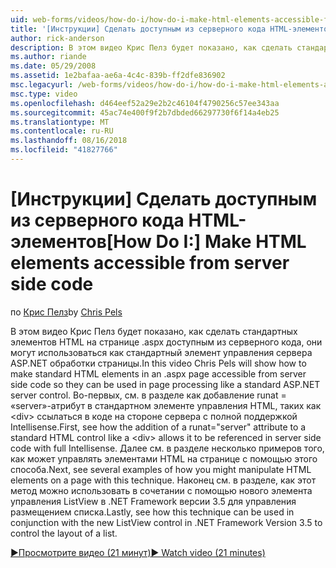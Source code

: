 ```yaml
---
uid: web-forms/videos/how-do-i/how-do-i-make-html-elements-accessible-from-server-side-code
title: '[Инструкции] Сделать доступным из серверного кода HTML-элементов | Документация Майкрософт'
author: rick-anderson
description: В этом видео Крис Пелз будет показано, как сделать стандартных элементов HTML на странице .aspx доступным из серверного кода, они могут использоваться в бработки страницы...
ms.author: riande
ms.date: 05/29/2008
ms.assetid: 1e2bafaa-ae6a-4c4c-839b-ff2dfe836902
msc.legacyurl: /web-forms/videos/how-do-i/how-do-i-make-html-elements-accessible-from-server-side-code
msc.type: video
ms.openlocfilehash: d464eef52a29e2b2c46104f4790256c57ee343aa
ms.sourcegitcommit: 45ac74e400f9f2b7dbded66297730f6f14a4eb25
ms.translationtype: MT
ms.contentlocale: ru-RU
ms.lasthandoff: 08/16/2018
ms.locfileid: "41827766"
---
```

<a name="how-do-i-make-html-elements-accessible-from-server-side-code"></a><span data-ttu-id="73d25-103">[Инструкции] Сделать доступным из серверного кода HTML-элементов</span><span class="sxs-lookup"><span data-stu-id="73d25-103">[How Do I:] Make HTML elements accessible from server side code</span></span>
====================
<span data-ttu-id="73d25-104">по [Крис Пелз](https://twitter.com/chrispels)</span><span class="sxs-lookup"><span data-stu-id="73d25-104">by [Chris Pels](https://twitter.com/chrispels)</span></span>

<span data-ttu-id="73d25-105">В этом видео Крис Пелз будет показано, как сделать стандартных элементов HTML на странице .aspx доступным из серверного кода, они могут использоваться как стандартный элемент управления сервера ASP.NET обработки страницы.</span><span class="sxs-lookup"><span data-stu-id="73d25-105">In this video Chris Pels will show how to make standard HTML elements in an .aspx page accessible from server side code so they can be used in page processing like a standard ASP.NET server control.</span></span> <span data-ttu-id="73d25-106">Во-первых, см. в разделе как добавление runat = «server»-атрибут в стандартном элементе управления HTML, таких как &lt;div&gt; ссылаться в коде на стороне сервера с полной поддержкой Intellisense.</span><span class="sxs-lookup"><span data-stu-id="73d25-106">First, see how the addition of a runat="server" attribute to a standard HTML control like a &lt;div&gt; allows it to be referenced in server side code with full Intellisense.</span></span> <span data-ttu-id="73d25-107">Далее см. в разделе несколько примеров того, как может управлять элементами HTML на странице с помощью этого способа.</span><span class="sxs-lookup"><span data-stu-id="73d25-107">Next, see several examples of how you might manipulate HTML elements on a page with this technique.</span></span> <span data-ttu-id="73d25-108">Наконец см. в разделе, как этот метод можно использовать в сочетании с помощью нового элемента управления ListView в .NET Framework версии 3.5 для управления размещением списка.</span><span class="sxs-lookup"><span data-stu-id="73d25-108">Lastly, see how this technique can be used in conjunction with the new ListView control in .NET Framework Version 3.5 to control the layout of a list.</span></span>

[<span data-ttu-id="73d25-109">&#9654;Просмотрите видео (21 минут)</span><span class="sxs-lookup"><span data-stu-id="73d25-109">&#9654; Watch video (21 minutes)</span></span>](https://channel9.msdn.com/Blogs/ASP-NET-Site-Videos/how-do-i-make-html-elements-accessible-from-server-side-code)
